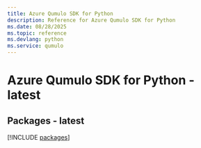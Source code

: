 ```yaml
---
title: Azure Qumulo SDK for Python
description: Reference for Azure Qumulo SDK for Python
ms.date: 08/28/2025
ms.topic: reference
ms.devlang: python
ms.service: qumulo
---
```

# Azure Qumulo SDK for Python - latest
## Packages - latest
[!INCLUDE [packages](qumulo-index.md)]